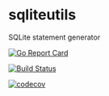 # sqliteutils
SQLite statement generator

[![Go Report Card](https://goreportcard.com/badge/github.com/titogeorge/sqliteutils)](https://goreportcard.com/report/github.com/titogeorge/sqliteutils)

[![Build Status](https://travis-ci.org/titogeorge/sqliteutils.svg?branch=master)](https://travis-ci.org/titogeorge/sqliteutils)

[![codecov](https://codecov.io/gh/titogeorge/sqliteutils/branch/master/graph/badge.svg)](https://codecov.io/gh/titogeorge/sqliteutils)
